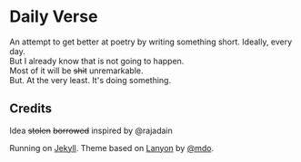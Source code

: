 # Daily Verse

An attempt to get better at poetry by writing something short. Ideally, every day.   
But I already know that is not going to happen.  
Most of it will be ~~shit~~ unremarkable.  
But. At the very least. It's doing something.  

## Credits

Idea ~~stolen~~ ~~borrowed~~ inspired by @rajadain

Running on [Jekyll](https://jekyllrb.com). Theme based on [Lanyon](https://github.com/poole/lanyon) by [@mdo](https://github.com/mdo).
